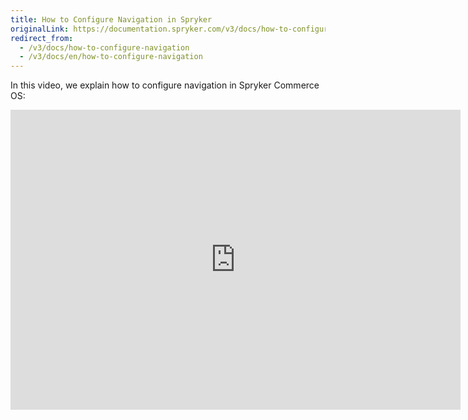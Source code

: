 ```yaml
---
title: How to Configure Navigation in Spryker
originalLink: https://documentation.spryker.com/v3/docs/how-to-configure-navigation
redirect_from:
  - /v3/docs/how-to-configure-navigation
  - /v3/docs/en/how-to-configure-navigation
---
```


In this video, we explain how to configure navigation in Spryker Commerce OS:

<iframe src="https://fast.wistia.net/embed/iframe/2iepfhl6fu" title="How to Configure Navigation in Spryker" allowtransparency="true" frameborder="0" scrolling="no" class="wistia_embed" name="wistia_embed" allowfullscreen="0" mozallowfullscreen="0" webkitallowfullscreen="0" oallowfullscreen="0" msallowfullscreen="0" width="720" height="480"></iframe>
